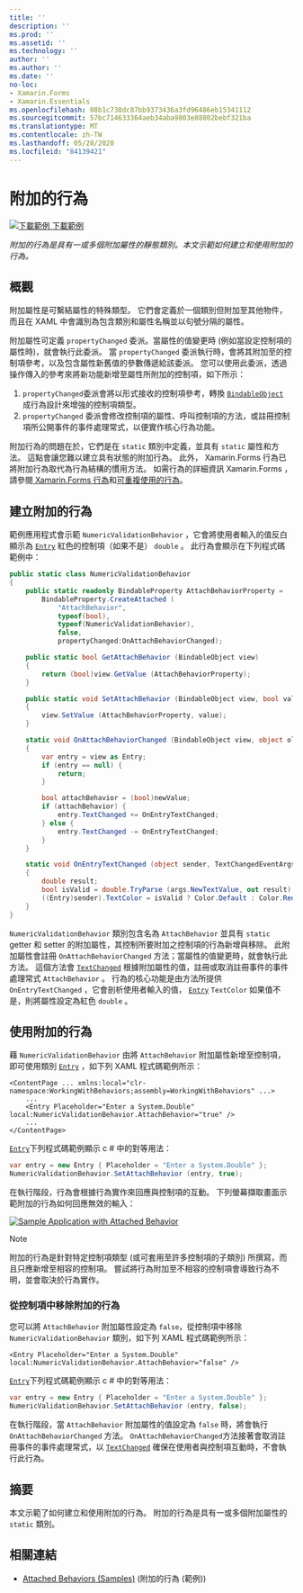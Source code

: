```yaml
---
title: ''
description: ''
ms.prod: ''
ms.assetid: ''
ms.technology: ''
author: ''
ms.author: ''
ms.date: ''
no-loc:
- Xamarin.Forms
- Xamarin.Essentials
ms.openlocfilehash: 08b1c738dc87bb9373436a3fd96486eb15341112
ms.sourcegitcommit: 57bc714633364aeb34aba9803e88802bebf321ba
ms.translationtype: MT
ms.contentlocale: zh-TW
ms.lasthandoff: 05/28/2020
ms.locfileid: "84139421"
---
```

# <a name="attached-behaviors"></a>附加的行為

[![下載範例 ](~/media/shared/download.png) 下載範例](https://docs.microsoft.com/samples/xamarin/xamarin-forms-samples/behaviors-attachednumericvalidationbehavior)

_附加的行為是具有一或多個附加屬性的靜態類別。本文示範如何建立和使用附加的行為。_

## <a name="overview"></a>概觀

附加屬性是可繫結屬性的特殊類型。 它們會定義於一個類別但附加至其他物件，而且在 XAML 中會識別為包含類別和屬性名稱並以句號分隔的屬性。

附加屬性可定義 `propertyChanged` 委派。當屬性的值變更時 (例如當設定控制項的屬性時)，就會執行此委派。 當 `propertyChanged` 委派執行時，會將其附加至的控制項參考，以及包含屬性新舊值的參數傳遞給該委派。 您可以使用此委派，透過操作傳入的參考來將新功能新增至屬性所附加的控制項，如下所示：

1. `propertyChanged`委派會將以形式接收的控制項參考，轉換 [`BindableObject`](xref:Xamarin.Forms.BindableObject) 成行為設計來增強的控制項類型。
1. `propertyChanged` 委派會修改控制項的屬性、呼叫控制項的方法，或註冊控制項所公開事件的事件處理常式，以便實作核心行為功能。

附加行為的問題在於，它們是在 `static` 類別中定義，並具有 `static` 屬性和方法。 這點會讓您難以建立具有狀態的附加行為。 此外， Xamarin.Forms 行為已將附加行為取代為行為結構的慣用方法。 如需行為的詳細資訊 Xamarin.Forms ，請參閱[ Xamarin.Forms 行為](~/xamarin-forms/app-fundamentals/behaviors/creating.md)和[可重複使用的行為](~/xamarin-forms/app-fundamentals/behaviors/reusable/index.md)。

## <a name="creating-an-attached-behavior"></a>建立附加的行為

範例應用程式會示範 `NumericValidationBehavior` ，它會將使用者輸入的值反白顯示為 [`Entry`](xref:Xamarin.Forms.Entry) 紅色的控制項（如果不是） `double` 。 此行為會顯示在下列程式碼範例中：

```csharp
public static class NumericValidationBehavior
{
    public static readonly BindableProperty AttachBehaviorProperty =
        BindableProperty.CreateAttached (
            "AttachBehavior",
            typeof(bool),
            typeof(NumericValidationBehavior),
            false,
            propertyChanged:OnAttachBehaviorChanged);

    public static bool GetAttachBehavior (BindableObject view)
    {
        return (bool)view.GetValue (AttachBehaviorProperty);
    }

    public static void SetAttachBehavior (BindableObject view, bool value)
    {
        view.SetValue (AttachBehaviorProperty, value);
    }

    static void OnAttachBehaviorChanged (BindableObject view, object oldValue, object newValue)
    {
        var entry = view as Entry;
        if (entry == null) {
            return;
        }

        bool attachBehavior = (bool)newValue;
        if (attachBehavior) {
            entry.TextChanged += OnEntryTextChanged;
        } else {
            entry.TextChanged -= OnEntryTextChanged;
        }
    }

    static void OnEntryTextChanged (object sender, TextChangedEventArgs args)
    {
        double result;
        bool isValid = double.TryParse (args.NewTextValue, out result);
        ((Entry)sender).TextColor = isValid ? Color.Default : Color.Red;
    }
}
```

`NumericValidationBehavior` 類別包含名為 `AttachBehavior` 並具有 `static` getter 和 setter 的附加屬性，其控制所要附加之控制項的行為新增與移除。 此附加屬性會註冊 `OnAttachBehaviorChanged` 方法；當屬性的值變更時，就會執行此方法。 這個方法會 [`TextChanged`](xref:Xamarin.Forms.InputView.TextChanged) 根據附加屬性的值，註冊或取消註冊事件的事件處理常式 `AttachBehavior` 。 行為的核心功能是由方法所提供 `OnEntryTextChanged` ，它會剖析使用者輸入的值， [`Entry`](xref:Xamarin.Forms.Entry) `TextColor` 如果值不是，則將屬性設定為紅色 `double` 。

## <a name="consuming-an-attached-behavior"></a>使用附加的行為

藉 `NumericValidationBehavior` 由將 `AttachBehavior` 附加屬性新增至控制項，即可使用類別 [`Entry`](xref:Xamarin.Forms.Entry) ，如下列 XAML 程式碼範例所示：

```xaml
<ContentPage ... xmlns:local="clr-namespace:WorkingWithBehaviors;assembly=WorkingWithBehaviors" ...>
    ...
    <Entry Placeholder="Enter a System.Double" local:NumericValidationBehavior.AttachBehavior="true" />
    ...
</ContentPage>
```

[`Entry`](xref:Xamarin.Forms.Entry)下列程式碼範例顯示 c # 中的對等用法：

```csharp
var entry = new Entry { Placeholder = "Enter a System.Double" };
NumericValidationBehavior.SetAttachBehavior (entry, true);
```

在執行階段，行為會根據行為實作來回應與控制項的互動。 下列螢幕擷取畫面示範附加的行為如何回應無效的輸入：

[![](attached-images/screenshots-sml.png "Sample Application with Attached Behavior")](attached-images/screenshots.png#lightbox "Sample Application with Attached Behavior")

> [!NOTE]
> 附加的行為是針對特定控制項類型 (或可套用至許多控制項的子類別) 所撰寫，而且只應新增至相容的控制項。 嘗試將行為附加至不相容的控制項會導致行為不明，並會取決於行為實作。

### <a name="removing-an-attached-behavior-from-a-control"></a>從控制項中移除附加的行為

您可以將 `AttachBehavior` 附加屬性設定為 `false`，從控制項中移除 `NumericValidationBehavior` 類別，如下列 XAML 程式碼範例所示：

```xaml
<Entry Placeholder="Enter a System.Double" local:NumericValidationBehavior.AttachBehavior="false" />
```

[`Entry`](xref:Xamarin.Forms.Entry)下列程式碼範例顯示 c # 中的對等用法：

```csharp
var entry = new Entry { Placeholder = "Enter a System.Double" };
NumericValidationBehavior.SetAttachBehavior (entry, false);
```

在執行階段，當 `AttachBehavior` 附加屬性的值設定為 `false` 時，將會執行 `OnAttachBehaviorChanged` 方法。 `OnAttachBehaviorChanged`方法接著會取消註冊事件的事件處理常式，以 [`TextChanged`](xref:Xamarin.Forms.InputView.TextChanged) 確保在使用者與控制項互動時，不會執行此行為。

## <a name="summary"></a>摘要

本文示範了如何建立和使用附加的行為。 附加的行為是具有一或多個附加屬性的 `static` 類別。

## <a name="related-links"></a>相關連結

- [Attached Behaviors (Samples)](https://docs.microsoft.com/samples/xamarin/xamarin-forms-samples/behaviors-attachednumericvalidationbehavior) (附加的行為 (範例))
